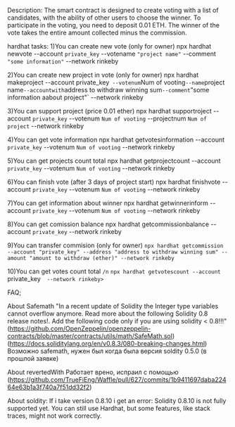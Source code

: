Description:
The smart contract is designed to create voting with a list of candidates, with the ability of other users to choose the winner. To participate in the voting, you need to deposit 0.01 ETH. The winner of the vote takes the entire amount collected minus the commission.


hardhat tasks:
1)You can create new vote (only for owner)
npx hardhat newvote --account `private_key` --votename `"project name"` --comment `"some information"` --network rinkeby

2)You can create new project in vote (only for owner)
npx hardhat makeproject --account private_key`  --votenum `Num of vooting` --name `project name` --accountwith `address to withdraw winning sum` --comment `"some information aabout project"` --network rinkeby

3)You can support project (price 0.01 ether)
npx hardhat supportroject --account `private_key`  --votenum `Num of vooting` --projectnum `Num of project` --network rinkeby

4)You can get vote information 
npx hardhat getvotesinformation --account `private_key`  --votenum `Num of vooting`  --network rinkeby

5)You can get projects count total
npx hardhat getprojectcount --account `private_key`  --votenum `Num of vooting`  --network rinkeby

6)You can finish vote (after 3 days of project start)
npx hardhat finishvote --account `private_key`  --votenum `Num of vooting`  --network rinkeby

7)You can get information about winner
npx hardhat getwinnerinform --account `private_key`  --votenum `Num of vooting`  --network rinkeby

8)You can get comission balance
npx hardhat getcommissionbalance --account `private_key`  --network rinkeby

9)You can transfer commision (only for owner)
`npx hardhat getcommission --account "private_key" --address "address to withdraw winning sum" --amount "amount to withdraw (ether)" --network rinkeby`

10)You can get votes count total `/n`
`npx hardhat getvotesсount --account `private_key`  --network rinkeby>`





FAQ;


About Safemath 
"In a recent update of Solidity the Integer type variables cannot overflow anymore. Read more about the following Solidity 0.8 release notes!.
Add the following code only if you are using solidity < 0.8!!!"
(https://github.com/OpenZeppelin/openzeppelin-contracts/blob/master/contracts/utils/math/SafeMath.sol)
(https://docs.soliditylang.org/en/v0.8.3/080-breaking-changes.html)
Возможно safemath, нужен был когда была версия soldity 0.5.0 (в прошлой заявке)



About revertedWith 
Работает врено, испраил с помощью (https://github.com/TrueFiEng/Waffle/pull/627/commits/1b9411697daba22464e63b1a3f740a7f51dd32f2)

About soldity:
If i take version 0.8.10 i get an error:
Solidity 0.8.10 is not fully supported yet. You can still use Hardhat, but some features, like stack traces, might not work correctly.

